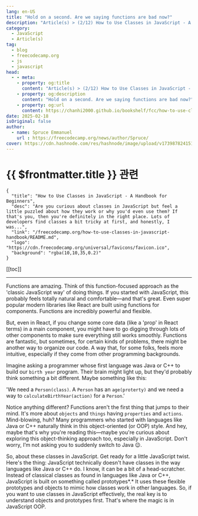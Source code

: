 ```yaml
---
lang: en-US
title: "Hold on a second. Are we saying functions are bad now?"
description: "Article(s) > (2/12) How to Use Classes in JavaScript - A Handbook for Beginners"
category:
  - JavaScript
  - Article(s)
tag:
  - blog
  - freecodecamp.org
  - js
  - javascript
head:
  - - meta:
    - property: og:title
      content: "Article(s) > (2/12) How to Use Classes in JavaScript - A Handbook for Beginners"
    - property: og:description
      content: "Hold on a second. Are we saying functions are bad now?"
    - property: og:url
      content: https://chanhi2000.github.io/bookshelf/fcc/how-to-use-classes-in-javascript-handbook/hold-on-a-second-are-we-saying-functions-are-bad-now.html
date: 2025-02-18
isOriginal: false
author:
  - name: Spruce Emmanuel
    url : https://freecodecamp.org/news/author/Spruce/
cover: https://cdn.hashnode.com/res/hashnode/image/upload/v1739878241514/a725b4af-8061-49c2-9575-2aa4096acb74.png
---
```


# {{ $frontmatter.title }} 관련

```component VPCard
{
  "title": "How to Use Classes in JavaScript - A Handbook for Beginners",
  "desc": "Are you curious about classes in JavaScript but feel a little puzzled about how they work or why you'd even use them? If that's you, then you're definitely in the right place. Lots of developers find classes a bit tricky at first, and honestly, I was...",
  "link": "/freecodecamp.org/how-to-use-classes-in-javascript-handbook/README.md",
  "logo": "https://cdn.freecodecamp.org/universal/favicons/favicon.ico",
  "background": "rgba(10,10,35,0.2)"
}
```

[[toc]]

---

<SiteInfo
  name="How to Use Classes in JavaScript - A Handbook for Beginners"
  desc="Are you curious about classes in JavaScript but feel a little puzzled about how they work or why you'd even use them? If that's you, then you're definitely in the right place. Lots of developers find classes a bit tricky at first, and honestly, I was..."
  url="https://freecodecamp.org/news/how-to-use-classes-in-javascript-handbook#heading-hold-on-a-second-are-we-saying-functions-are-bad-now"
  logo="https://cdn.freecodecamp.org/universal/favicons/favicon.ico"
  preview="https://cdn.hashnode.com/res/hashnode/image/upload/v1739878241514/a725b4af-8061-49c2-9575-2aa4096acb74.png"/>

Functions are amazing. Think of this function-focused approach as the 'classic JavaScript way' of doing things. If you started with JavaScript, this probably feels totally natural and comfortable—and that's great. Even super popular modern libraries like React are built using functions for components. Functions are incredibly powerful and flexible.

But, even in React, if you change some core data (like a 'prop' in React terms) in a main component, you might have to go digging through lots of other components to make sure everything still works smoothly. Functions are fantastic, but sometimes, for certain kinds of problems, there might be another way to organize our code. A way that, for some folks, feels more intuitive, especially if they come from other programming backgrounds.

Imagine asking a programmer whose first language was Java or C++ to build our `birth year` program. Their brain might light up, but they'd probably think something a bit different. Maybe something like this:

'We need a `Person(class)`. A `Person` has an `age(proterty)` and we need a way to `calculateBirthYear(action)` for a `Person`.'

Notice anything different? Functions aren't the first thing that jumps to their mind. It's more about `objects` and `things` having `properties` and `actions`. Mind-blowing, huh? Many programmers who started with languages like Java or C++ naturally think in this object-oriented (or OOP) style. And hey, maybe that's why you're reading this—maybe you're curious about exploring this object-thinking approach too, especially in JavaScript. Don't worry, I’m not asking you to suddenly switch to Java 😉.

So, about these classes in JavaScript. Get ready for a little JavaScript twist. Here's the thing: JavaScript technically doesn't have classes in the way languages like Java or C++ do. I know, it can be a bit of a head-scratcher. Instead of classical classes as found in languages like Java or C++, JavaScript is built on something called prototypes*.* It uses these flexible prototypes and objects to mimic how classes work in other languages. So, if you want to use classes in JavaScript effectively, the real key is to understand objects and prototypes first. That's where the magic is in JavaScript OOP.
